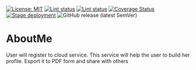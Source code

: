 [![License: MIT](https://img.shields.io/badge/License-MIT-yellow.svg)](https://opensource.org/licenses/MIT) [![Lint status](https://github.com/prakashautade/AboutMe/workflows/Lint/badge.svg)](https://github.com/prakashautade/AboutMe/actions?query=workflow:Lint) [![Lint status](https://github.com/prakashautade/AboutMe/workflows/Tests/badge.svg)](https://github.com/prakashautade/AboutMe/actions?query=workflow:Test) [![Coverage Status](https://coveralls.io/repos/github/prakashautade/AboutMe/badge.svg?branch=master)](https://coveralls.io/github/prakashautade/AboutMe?branch=master) [![Stage deployment](https://github.com/prakashautade/AboutMe/workflows/Stage%20Deployment/badge.svg)](https://github.com/prakashautade/AboutMe/actions?query=workflow:"Stage%20Deployment") ![GitHub release (latest SemVer)](https://img.shields.io/github/v/release/prakashautade/aboutme)

# AboutMe
User will register to cloud service. This service will help the user to build her profile. Export it to  PDF form and share with others
